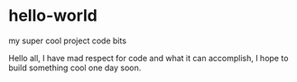 # hello-world
my super cool project code bits


Hello all, I have mad respect for code and what it can accomplish, I hope to build something cool one day soon.
